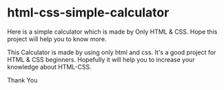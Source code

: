 # html-css-simple-calculator
Here is a simple calculator which is made by Only HTML &amp; CSS. Hope this project will help you to know more.

This Calculator is made by using only html and css. It's a good project for HTML & CSS beginners. Hopefully it will help you to increase your knowledge about HTML-CSS.

Thank You
